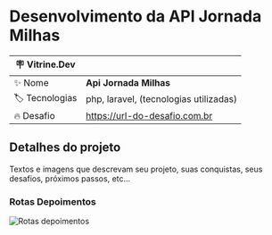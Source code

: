 # Desenvolvimento da API Jornada Milhas

| :placard: Vitrine.Dev |     |
| -------------  | --- |
| :sparkles: Nome        | **Api Jornada Milhas**
| :label: Tecnologias | php, laravel, (tecnologias utilizadas)
| :fire: Desafio     | https://url-do-desafio.com.br


## Detalhes do projeto

Textos e imagens que descrevam seu projeto, suas conquistas, seus desafios, próximos passos, etc...


### Rotas Depoimentos


![Rotas depoimentos](https://github.com/igorsimoes4/jornadamilhas/assets/41714117/faffa45b-768d-45ca-a8da-7e0a4b6339ff#vitrinedev)
